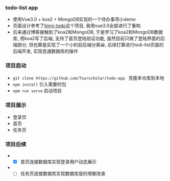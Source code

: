 ### todo-list app

  - 使用Vue3.0 + koa2 + MongoDB实现的一个待办事项小demo
  - 页面设计参考了[limni-todo](https://github.com/lizzz0523/limni/tree/master/todo-app)这个项目, 我用vue3.0全部进行了重构
  - 后来通过博客接触到了koa2和MongoDB, 于是学习了koa2和MongoDB数据库, 用koa2写了后端, 支持了首页登陆验证功能, 虽然目前只做了登陆界面的后端部分, 但也算是实现了一个小的前后端分离😀, 后续打算进行todi-list页面的后端开发, 实现连通数据库的操作

### 项目启动
  - ```git clone https://github.com/Tourscholar/todo-app ```		克隆本仓库到本地
  - ```npm install```		引入需要的包
  - ```npm run serve```		 启动项目

### 项目展示

  - 登录页
      <!-- <img src="https://z3.ax1x.com/2021/11/12/IBH51e.png" width="200" /> -->
  - 首页
      <!-- <img src="https://z3.ax1x.com/2021/11/13/Isyfv6.jpg" width="200" /> -->
  - 任务页
      <!-- <img src="https://z3.ax1x.com/2021/11/13/Is6ZrT.jpg" width="200" /> -->

### 项目后续
  * - [x] 首页连接数据库实现登录用户动态展示
  * - [ ] 任务页连接数据库实现数据库层的增删改查
